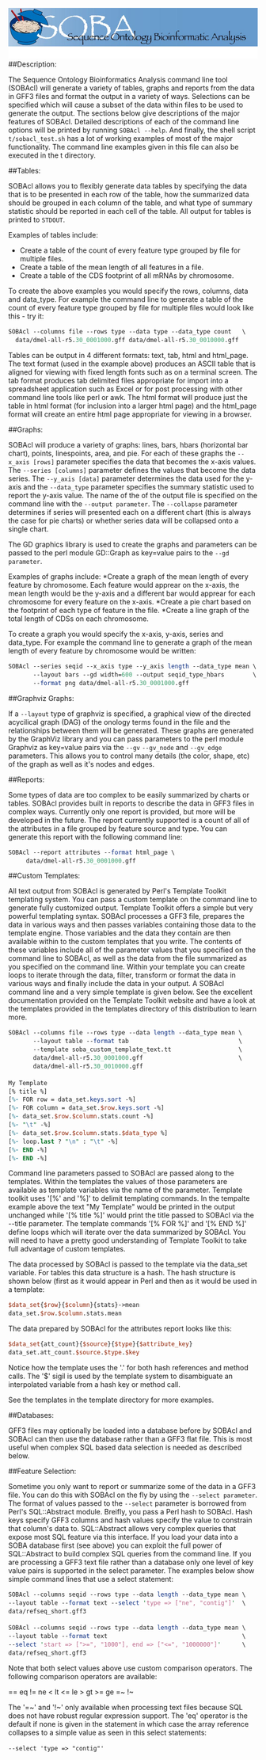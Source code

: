 ![logo](https://github.com/The-Sequence-Ontology/SOBA/blob/master/images/soba_header_bg.jpg)
##Description:

The Sequence Ontology Bioinformatics Analysis command line tool
(SOBAcl) will generate a variety of tables, graphs and reports from
the data in GFF3 files and format the output in a variety of ways.
Selections can be specified which will cause a subset of the data
within files to be used to generate the output. The sections below
give descriptions of the major features of SOBAcl.  Detailed
descriptions of each of the command line options will be printed by
running `SOBAcl --help`.  And finally, the shell script `t/sobacl_test.sh`
has a lot of working examples of most of the major functionality.  The
command line examples given in this file can also be executed in the t
directory.

##Tables:

SOBAcl allows you to flexibly generate data tables by specifying the
data that is to be presented in each row of the table, how the
summarized data should be grouped in each column of the table, and
what type of summary statistic should be reported in each cell of the
table.  All output for tables is printed to `STDOUT`.


Examples of tables include:
* Create a table of the count of every feature type grouped by
file for multiple files.
* Create a table of the mean length of all features in a file.
* Create a table of the CDS footprint of all mRNAs by chromosome.

To create the above examples you would specify the rows, columns, data
and data_type.  For example the command line to generate a table of
the count of every feature type grouped by file for multiple files
would look like this - try it:

```perl
SOBAcl --columns file --rows type --data type --data_type count   \
  data/dmel-all-r5.30_0001000.gff data/dmel-all-r5.30_0010000.gff 
```

Tables can be output in 4 different formats: text, tab, html and
html_page.  The text format (used in the example above) produces an
ASCII table that is aligned for viewing with fixed length fonts such
as on a terminal screen.  The tab format produces tab delimited files
appropriate for import into a spreadsheet application such as Excel or
for post processing with other command line tools like perl or awk.
The html format will produce just the table in html format (for
inclusion into a larger html page) and the html_page format will
create an entire html page appropriate for viewing in a browser.

##Graphs:

SOBAcl will produce a variety of graphs: lines, bars, hbars
(horizontal bar chart), points, linespoints, area, and pie.  For each
of these graphs the `--x_axis [rows]` parameter specifies the data that
becomes the x-axis values. The `--series [columns]` parameter defines
the values that become the data series.  The `--y_axis [data]` parameter
determines the data used for the y-axis and the `--data_type` parameter
specifies the summary statistic used to report the y-axis value.  The
name of the of the output file is specified on the command line with
the `--output parameter`.  The `--collapse` parameter determines if series
will presented each on a different chart (this is always the case for
pie charts) or whether series data will be collapsed onto a single
chart.

The GD graphics library is used to create the graphs and parameters
can be passed to the perl module GD::Graph as key=value pairs to the
`--gd parameter`.

Examples of graphs include:
*Create a graph of the mean length of every feature by
chromosome.  Each feature would apprear on the x-axis, the mean
length would be the y-axis and a different bar would apprear for
each chromosome for every feature on the x-axis.
*Create a pie chart based on the footprint of each type of feature
in the file.
*Create a line graph of the total length of CDSs on each
chromosome.

To create a graph you would specify the x-axis, y-axis, series and
data_type.  For example the command line to generate a graph of the
mean length of every feature by chromosome would be written:

```perl
SOBAcl --series seqid --x_axis type --y_axis length --data_type mean \
       --layout bars --gd width=600 --output seqid_type_hbars        \
       --format png data/dmel-all-r5.30_0001000.gff
```

##Graphviz Graphs:

If a `--layout` type of graphviz is specified, a graphical view of the
directed acycilical graph (DAG) of the onology terms found in the file
and the relationships between them will be generated.  These graphs
are generated by the GraphViz library and you can pass parameters to
the perl module Graphviz as key=value pairs via the `--gv` `--gv_node` and
`--gv_edge` parameters.  This allows you to control many details (the
color, shape, etc) of the graph as well as it's nodes and edges.

##Reports:

Some types of data are too complex to be easily summarized by charts
or tables.  SOBAcl provides built in reports to describe the data in
GFF3 files in complex ways.  Currently only one report is provided,
but more will be developed in the future.  The report currently
supported is a count of all of the attributes in a file grouped by
feature source and type.  You can generate this report with the
following command line:

```perl
SOBAcl --report attributes --format html_page \
     data/dmel-all-r5.30_0001000.gff
```

##Custom Templates:

All text output from SOBAcl is generated by Perl's Template Toolkit
templating system.  You can pass a custom template on the command line
to generate fully customized output.  Template Toolkit offers a simple
but very powerful templating syntax.  SOBAcl processes a GFF3 file,
prepares the data in various ways and then passes variables containing
those data to the template engine.  Those variables and the data they
contain are then available within to the custom templates that you
write.  The contents of these variables include all of the parameter
values that you specified on the command line to SOBAcl, as well as
the data from the file summarized as you specified on the command
line.  Within your template you can create loops to iterate through
the data, filter, transform or format the data in various ways and
finally include the data in your output.  A SOBAcl command line and
a very simple template is given below.  See the excellent
documentation provided on the Template Toolkit website and have a look
at the templates provided in the templates directory of this
distribution to learn more.

```perl
SOBAcl --columns file --rows type --data length --data_type mean \
       --layout table --format tab                               \
       --template soba_custom_template_text.tt                   \
       data/dmel-all-r5.30_0001000.gff                           \
       data/dmel-all-r5.30_0010000.gff

My Template
[% title %]
[%- FOR row = data_set.keys.sort -%]
[%- FOR column = data_set.$row.keys.sort -%]
[%- data_set.$row.$column.stats.count -%]
[%- "\t" -%]
[%- data_set.$row.$column.stats.$data_type %]
[%- loop.last ? "\n" : "\t" -%]
[%- END -%]
[%- END -%]
```

Command line parameters passed to SOBAcl are passed along to the
templates.  Within the templates the values of those parameters are
available as template variables via the name of the parameter.
Template toolkit uses '[%' and '%]' to delimit templating commands.
In the tempalte example above the text "My Template" would be printed
in the output unchanged while '[% title %]' would print the title
passed to SOBAcl via the --title parameter.  The template commands '[%
FOR %]' and '[% END %]' define loops which will iterate over the data
summarized by SOBAcl.  You will need to have a pretty good
understanding of Template Toolkit to take full advantage of custom
templates.

The data processed by SOBAcl is passed to the template via the
data_set variable.  For tables this data structure is a hash.  The
hash structure is shown below (first as it would appear in Perl and
then as it would be used in a template:

```perl
$data_set{$row}{$column}{stats}->mean
data_set.$row.$column.stats.mean
```

The data prepared by SOBAcl for the attributes report looks like this:

```perl
$data_set{att_count}{$source}{$type}{$attribute_key}
data_set.att_count.$source.$type.$key
```

Notice how the template uses the '.' for both hash references and
method calls.  The '$' sigil is used by the template system to
disambiguate an interpolated variable from a hash key or method call.

See the templates in the template directory for more examples.


##Databases:

GFF3 files may optionally be loaded into a database before by SOBAcl
and SOBAcl can then use the database rather than a GFF3 flat file.
This is most useful when complex SQL based data selection is needed as
described below.

##Feature Selection:

Sometime you only want to report or summarize some of the data in a
GFF3 file.  You can do this with SOBAcl on the fly by using the
`--select parameter`.  The format of values passed to the `--select`
parameter is borrowed from Perl's SQL::Abstract module.  Breifly, you
pass a Perl hash to SOBAcl.  Hash keys specify GFF3 columns and hash
values specify the value to constrain that column's data to.
SQL::Abstract allows very complex queries that expose most SQL feature
via this interface.  If you load your data into a SOBA database first
(see above) you can exploit the full power of SQL::Abstract to build
complex SQL queries from the command line.  If you are processing a
GFF3 text file rather than a database only one level of key value
pairs is supported in the select parameter.  The examples below show
simple command lines that use a select statement:

```perl
SOBAcl --columns seqid --rows type --data length --data_type mean \
--layout table --format text --select 'type => ["ne", "contig"]'  \
data/refseq_short.gff3

SOBAcl --columns seqid --rows type --data length --data_type mean \
--layout table --format text                                      \
--select 'start => [">=", "1000"], end => ["<=", "1000000"]'      \
data/refseq_short.gff3
```

Note that both select values above use custom comparison operators.
The following comparison operators are available:

== eq != ne < lt <= le > gt >= ge =~ !~

The '=~' and '!~' only available when processing text files because
SQL does not have robust regular expression support.  The 'eq'
operator is the default if none is given in the statement in which
case the array reference collapses to a simple value as seen in this
select statements:

`--select 'type => "contig"'`

